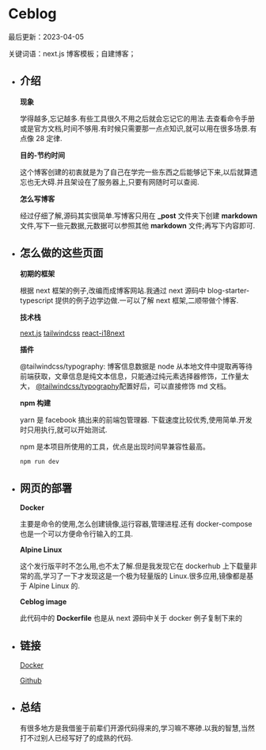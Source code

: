 # Ceblog

最后更新：2023-04-05

关键词语：next.js 博客模板；自建博客；

- ## 介绍

  **现象**

  学得越多,忘记越多.有些工具很久不用之后就会忘记它的用法.去查看命令手册或是官方文档,时间不够用.有时候只需要那一点点知识,就可以用在很多场景.有点像 28 定律.

  **目的-节约时间**

  这个博客创建的初衷就是为了自己在学完一些东西之后能够记下来,以后就算遗忘也无大碍.并且架设在了服务器上,只要有网随时可以查阅.

  **怎么写博客**

  经过仔细了解,源码其实很简单.写博客只用在 **\_post** 文件夹下创建 **markdown** 文件,写下一些元数据,元数据可以参照其他 **markdown** 文件;再写下内容即可.

- ## 怎么做的这些页面

  **初期的框架**

  根据 next 框架的例子,改编而成博客网站.我通过 next 源码中 blog-starter-typescript 提供的例子边学边做.一可以了解 next 框架,二顺带做个博客.

  **技术栈**

  [next.js](https://nextjs.org/) [tailwindcss](https://tailwindcss.com/) [react-i18next](https://react.i18next.com/)

  **插件**

  @tailwindcss/typography: 博客信息数据是 node 从本地文件中提取再等待前端获取，文章信息是纯文本信息，只能通过纯元素选择器修饰，工作量太大， [@tailwindcss/typography](https://tailwindcss.com/docs/typography-plugin)配置好后，可以直接修饰 md 文档。

  **npm 构建**

  yarn 是 facebook 搞出来的前端包管理器. 下载速度比较优秀,使用简单.开发时只用执行,就可以开始测试.

  npm 是本项目所使用的工具，优点是出现时间早兼容性最高。

  ```bash
  npm run dev
  ```

- ## 网页的部署

  **Docker**

  主要是命令的使用,怎么创建镜像,运行容器,管理进程.还有 docker-compose 也是一个可以方便命令行输入的工具.

  **Alpine Linux**

  这个发行版平时不怎么用,也不太了解.但是我发现它在 dockerhub 上下载量非常的高,学习了一下才发现这是一个极为轻量版的 Linux.很多应用,镜像都是基于 Alpine Linux 的.

  **Ceblog image**

  此代码中的 **Dockerfile** 也是从 next 源码中关于 docker 例子复制下来的

- ## 链接

  [Docker](https://hub.docker.com)

  [Github](https://github.com/celiae/ceblog)

- ## 总结

  有很多地方是我借鉴于前辈们开源代码得来的,学习嘛不寒碜.以我的智慧,当然打不过别人已经写好了的成熟的代码.
